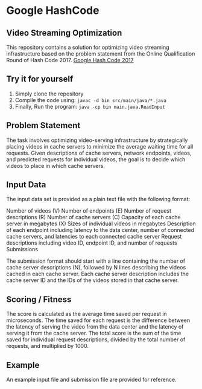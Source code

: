 # Google HashCode

## Video Streaming Optimization

This repository contains a solution for optimizing video streaming infrastructure based on the problem statement from the Online Qualification Round of Hash Code 2017.
[Google Hash Code 2017](https://labs.ebury.rocks/wp-content/uploads/2017/03/hashcode2017_streaming_videos.pdf)

## Try it for yourself

1. Simply clone the repository
2. Compile the code using: ```javac -d bin src/main/java/*.java```
3. Finally, Run the program: ```java -cp bin main.java.ReadInput```

## Problem Statement

The task involves optimizing video-serving infrastructure by strategically placing videos in cache servers to minimize the average waiting time for all requests. Given descriptions of cache servers, network endpoints, videos, and predicted requests for individual videos, the goal is to decide which videos to place in which cache servers.

## Input Data

The input data set is provided as a plain text file with the following format:

Number of videos (V)
Number of endpoints (E)
Number of request descriptions (R)
Number of cache servers (C)
Capacity of each cache server in megabytes (X)
Sizes of individual videos in megabytes
Description of each endpoint including latency to the data center, number of connected cache servers, and latencies to each connected cache server
Request descriptions including video ID, endpoint ID, and number of requests
Submissions

The submission format should start with a line containing the number of cache server descriptions (N), followed by N lines describing the videos cached in each cache server. Each cache server description includes the cache server ID and the IDs of the videos stored in that cache server.

## Scoring / Fitness

The score is calculated as the average time saved per request in microseconds. The time saved for each request is the difference between the latency of serving the video from the data center and the latency of serving it from the cache server. The total score is the sum of the time saved for individual request descriptions, divided by the total number of requests, and multiplied by 1000.

## Example

An example input file and submission file are provided for reference.